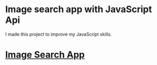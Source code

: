 # Image search app with JavaScript Api
I made this project to improve my JavaScript skills.

# <a target="_blank" href="https://Esrakaya1.github.io/" >Image Search App</a>




